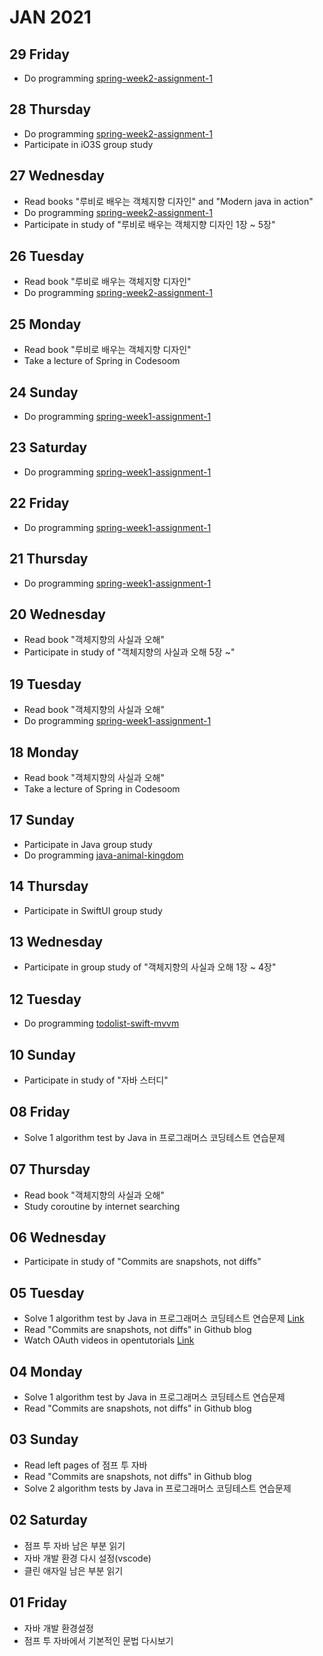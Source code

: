 # JAN 2021

## 29 Friday
  - Do programming [spring-week2-assignment-1](https://github.com/newoo/spring-week2-assignment-1)

## 28 Thursday
  - Do programming [spring-week2-assignment-1](https://github.com/newoo/spring-week2-assignment-1)
  - Participate in iO3S group study

## 27 Wednesday
  - Read books "루비로 배우는 객체지향 디자인" and "Modern java in action"
  - Do programming [spring-week2-assignment-1](https://github.com/newoo/spring-week2-assignment-1)
  - Participate in study of "루비로 배우는 객체지향 디자인 1장 ~ 5장"

## 26 Tuesday
  - Read book "루비로 배우는 객체지향 디자인"
  - Do programming [spring-week2-assignment-1](https://github.com/newoo/spring-week2-assignment-1)

## 25 Monday
  - Read book "루비로 배우는 객체지향 디자인"
  - Take a lecture of Spring in Codesoom

## 24 Sunday
  - Do programming [spring-week1-assignment-1](https://github.com/newoo/spring-week1-assignment-1)
  
## 23 Saturday
  - Do programming [spring-week1-assignment-1](https://github.com/newoo/spring-week1-assignment-1)

## 22 Friday
  - Do programming [spring-week1-assignment-1](https://github.com/newoo/spring-week1-assignment-1)

## 21 Thursday
  - Do programming [spring-week1-assignment-1](https://github.com/newoo/spring-week1-assignment-1)

## 20 Wednesday
  - Read book "객체지향의 사실과 오해"
  - Participate in study of "객체지향의 사실과 오해 5장 ~"

## 19 Tuesday
  - Read book "객체지향의 사실과 오해"
  - Do programming [spring-week1-assignment-1](https://github.com/newoo/spring-week1-assignment-1)

## 18 Monday
  - Read book "객체지향의 사실과 오해"
  - Take a lecture of Spring in Codesoom

## 17 Sunday
  - Participate in Java group study
  - Do programming [java-animal-kingdom](https://github.com/newoo/java-animal-kingdom)

## 14 Thursday
  - Participate in SwiftUI group study

## 13 Wednesday
  - Participate in group study of "객체지향의 사실과 오해 1장 ~ 4장"

## 12 Tuesday
  - Do programming [todolist-swift-mvvm](https://github.com/newoo/todolist-swift-mvvm)

## 10 Sunday
  - Participate in study of "자바 스터디"

## 08 Friday
  - Solve 1 algorithm test by Java in 프로그래머스 코딩테스트 연습문제

## 07 Thursday
  - Read book "객체지향의 사실과 오해"
  - Study coroutine by internet searching

## 06 Wednesday
  - Participate in study of "Commits are snapshots, not diffs"

## 05 Tuesday
  - Solve 1 algorithm test by Java in 프로그래머스 코딩테스트 연습문제
  [Link](https://github.com/newoo/daily-coding#%EB%91%90-%EA%B0%9C-%EB%BD%91%EC%95%84%EC%84%9C-%EB%8D%94%ED%95%98%EA%B8%B0)
  - Read "Commits are snapshots, not diffs" in Github blog
  - Watch OAuth videos in opentutorials
  [Link](https://opentutorials.org/course/3405)

## 04 Monday
  - Solve 1 algorithm test by Java in 프로그래머스 코딩테스트 연습문제
  - Read "Commits are snapshots, not diffs" in Github blog

## 03 Sunday
  - Read left pages of 점프 투 자바
  - Read "Commits are snapshots, not diffs" in Github blog
  - Solve 2 algorithm tests by Java in 프로그래머스 코딩테스트 연습문제

## 02 Saturday
  - 점프 투 자바 남은 부분 읽기
  - 자바 개발 환경 다시 설정(vscode) 
  - 클린 애자일 남은 부분 읽기

## 01 Friday
  - 자바 개발 환경설정
  - 점프 투 자바에서 기본적인 문법 다시보기

